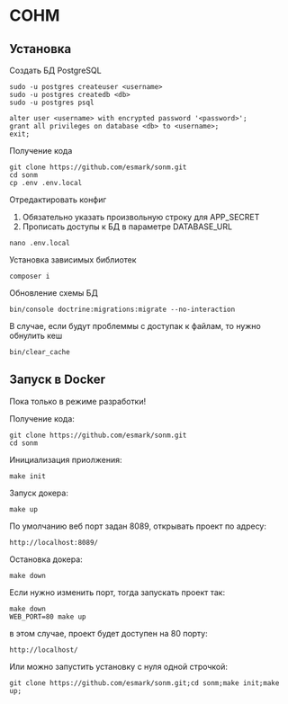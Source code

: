 СОНМ
====


Установка
---------

Создать БД PostgreSQL

```
sudo -u postgres createuser <username>
sudo -u postgres createdb <db>
sudo -u postgres psql

alter user <username> with encrypted password '<password>';
grant all privileges on database <db> to <username>;
exit;
```

Получение кода
```
git clone https://github.com/esmark/sonm.git
cd sonm
cp .env .env.local
```

Отредактировать конфиг
1. Обязательно указать произвольную строку для APP_SECRET
2. Прописать доступы к БД в параметре DATABASE_URL 
```
nano .env.local
```

Установка зависимых библиотек
```
composer i
```

Обновление схемы БД
```
bin/console doctrine:migrations:migrate --no-interaction
```

В случае, если будут проблеммы с доступак к файлам, то нужно обнулить кеш
```    
bin/clear_cache
```

Запуск в Docker
---------------

Пока только в режиме разработки!

Получение кода:
```
git clone https://github.com/esmark/sonm.git
cd sonm
```

Инициализация приолжения:

```
make init
```

Запуск докера:
```
make up
```

По умолчанию веб порт задан 8089, открывать проект по адресу:

```
http://localhost:8089/
``` 

Остановка докера:
```
make down
```

Если нужно изменить порт, тогда запускать проект так:
```
make down
WEB_PORT=80 make up
```
в этом случае, проект будет доступен на 80 порту:
```
http://localhost/
``` 

Или можно запустить установку с нуля одной строчкой:
```
git clone https://github.com/esmark/sonm.git;cd sonm;make init;make up;
```

